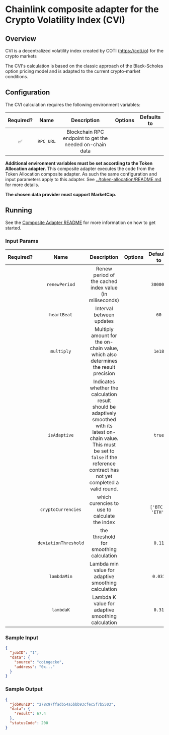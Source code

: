 # Chainlink composite adapter for the Crypto Volatility Index (CVI)

## Overview

CVI is a decentralized volatility index created by COTI (https://coti.io) for the crypto markets

The CVI's calculation is based on the classic approach of the Black-Scholes option pricing model and is adapted to the current crypto-market conditions.

## Configuration

The CVI calculation requires the following environment variables:

| Required? |   Name    |                       Description                       | Options | Defaults to |
| :-------: | :-------: | :-----------------------------------------------------: | :-----: | :---------: |
|    ✅     | `RPC_URL` | Blockchain RPC endpoint to get the needed on-chain data |         |             |

**Additional environment variables must be set according to the Token Allocation adapter.**
This composite adapter executes the code from the Token Allocation composite adapter. As such the same configuration and input parameters apply to this adapter. See [../token-allocation/README.md](../token-allocation/README.md) for more details.

**The chosen data provider must support MarketCap.**

## Running

See the [Composite Adapter README](../README.md) for more information on how to get started.

### Input Params

| Required? |         Name         |                                                                                            Description                                                                                            | Options |   Defaults to    |
| :-------: | :------------------: | :-----------------------------------------------------------------------------------------------------------------------------------------------------------------------------------------------: | :-----: | :--------------: |
|           |    `renewPeriod`     |                                                                      Renew period of the cached index value (in miliseconds)                                                                      |         |     `300000`     |
|           |     `heartBeat`      |                                                                                     Interval between updates                                                                                      |         |       `60`       |
|           |      `multiply`      |                                                        Multiply amount for the on-chain value, which also determines the result precision                                                         |         |      `1e18`      |
|           |     `isAdaptive`     | Indicates whether the calculation result should be adaptively smoothed with its latest on-chain value. This must be set to `false` if the reference contract has not yet completed a valid round. |         |      `true`      |
|           |  `cryptoCurrencies`  |                                                                           which curencies to use to calculate the index                                                                           |         | `['BTC', 'ETH']` |
|           | `deviationThreshold` |                                                                              the threshold for smoothing calculation                                                                              |         |      `0.11`      |
|           |     `lambdaMin`      |                                                                        Lambda min value for adaptive smoothing calculation                                                                        |         |     `0.031`      |
|           |      `lambdaK`       |                                                                         Lambda K value for adaptive smoothing calculation                                                                         |         |      `0.31`      |

### Sample Input

```json
{
  "jobID": "1",
  "data": {
    "source": "coingecko",
    "address": "0x..."
  }
}
```

### Sample Output

```json
{
  "jobRunID": "278c97ffadb54a5bbb93cfec5f7b5503",
  "data": {
    "result": 67.4
  },
  "statusCode": 200
}
```
